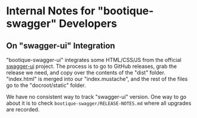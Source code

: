 <!--
  Licensed to ObjectStyle LLC under one
  or more contributor license agreements.  See the NOTICE file
  distributed with this work for additional information
  regarding copyright ownership.  The ObjectStyle LLC licenses
  this file to you under the Apache License, Version 2.0 (the
  "License"); you may not use this file except in compliance
  with the License.  You may obtain a copy of the License at

    http://www.apache.org/licenses/LICENSE-2.0

  Unless required by applicable law or agreed to in writing,
  software distributed under the License is distributed on an
  "AS IS" BASIS, WITHOUT WARRANTIES OR CONDITIONS OF ANY
  KIND, either express or implied.  See the License for the
  specific language governing permissions and limitations
  under the License.
  -->
# Internal Notes for "bootique-swagger" Developers 

## On "swagger-ui" Integration

"bootique-swagger-ui" integrates some HTML/CSS/JS from the official [swagger-ui](https://github.com/swagger-api/swagger-ui)
project. The process is to go to GitHub releases, grab the release we need, and copy over the contents of the "dist" 
folder. "index.html" is merged into our "index.mustache", and the rest of the files go to the "docroot/static" folder.

We have no consistent way to track "swagger-ui" version. One way to go about it is to check 
`bootique-swagger/RELEASE-NOTES.md` where all upgrades are recorded.
